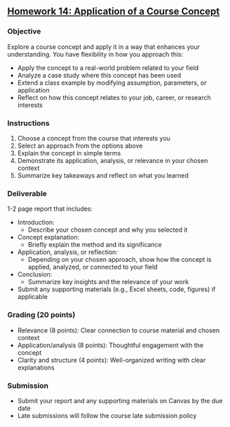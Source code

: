 ## [Homework 14: Application of a Course Concept](https://aselshall.github.io/aea/hw/hw14)

### Objective
Explore a course concept and apply it in a way that enhances your understanding. You have flexibility in how you approach this:  
- Apply the concept to a real-world problem related to your field
- Analyze a case study where this concept has been used  
- Extend a class example by modifying assumption, parameters, or application
- Reflect on how this concept relates to your job, career, or research interests

### Instructions
1. Choose a concept from the course that interests you  
2. Select an approach from the options above  
3. Explain the concept in simple terms 
4. Demonstrate its application, analysis, or relevance in your chosen context  
5. Summarize key takeaways and reflect on what you learned

### Deliverable  
1-2 page report that includes:  
- Introduction:
  - Describe your chosen concept and why you selected it
- Concept explanation:
  - Briefly explain the method and its significance
- Application, analysis, or reflection:
  - Depending on your chosen approach, show how the concept is applied, analyzed, or connected to your field
- Conclusion:
  - Summarize key insights and the relevance of your work
- Submit any supporting materials (e.g., Excel sheets, code, figures) if applicable

### Grading (20 points)  
- Relevance (8 points): Clear connection to course material and chosen context  
- Application/analysis (8 points): Thoughtful engagement with the concept
- Clarity and structure (4 points): Well-organized writing with clear explanations

### Submission  
- Submit your report and any supporting materials on Canvas by the due date
- Late submissions will follow the course late submission policy  
